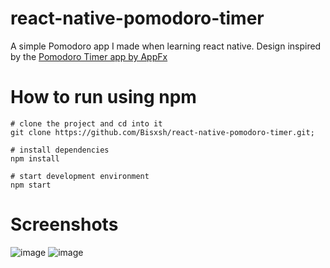 # react-native-pomodoro-timer
A simple Pomodoro app I made when learning react native. Design inspired by the [Pomodoro Timer app by AppFx](https://play.google.com/store/apps/details?id=com.pomodrone.app&hl=en_GB&gl=US)

# How to run using npm
```
# clone the project and cd into it
git clone https://github.com/Bisxsh/react-native-pomodoro-timer.git;

# install dependencies
npm install

# start development environment
npm start
```

# Screenshots
![image](https://user-images.githubusercontent.com/53183466/185922041-77b63b84-b641-4c70-9976-9aa58d1ae30b.png)
![image](https://user-images.githubusercontent.com/53183466/185922072-ddf182de-9502-41fa-a4f3-ac39c8c273e6.png)
